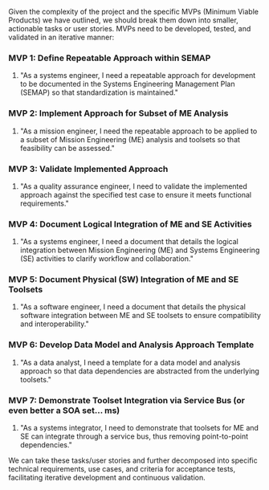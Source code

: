 Given the complexity of the project and the specific MVPs (Minimum Viable Products) we have outlined, we should break them down into smaller, actionable tasks or user stories. MVPs need to be developed, tested, and validated in an iterative manner:

### MVP 1: Define Repeatable Approach within SEMAP
1. "As a systems engineer, I need a repeatable approach for development to be documented in the Systems Engineering Management Plan (SEMAP) so that standardization is maintained."

### MVP 2: Implement Approach for Subset of ME Analysis
1. "As a mission engineer, I need the repeatable approach to be applied to a subset of Mission Engineering (ME) analysis and toolsets so that feasibility can be assessed."

### MVP 3: Validate Implemented Approach
1. "As a quality assurance engineer, I need to validate the implemented approach against the specified test case to ensure it meets functional requirements."

### MVP 4: Document Logical Integration of ME and SE Activities
1. "As a systems engineer, I need a document that details the logical integration between Mission Engineering (ME) and Systems Engineering (SE) activities to clarify workflow and collaboration."

### MVP 5: Document Physical (SW) Integration of ME and SE Toolsets
1. "As a software engineer, I need a document that details the physical software integration between ME and SE toolsets to ensure compatibility and interoperability."

### MVP 6: Develop Data Model and Analysis Approach Template
1. "As a data analyst, I need a template for a data model and analysis approach so that data dependencies are abstracted from the underlying toolsets."

### MVP 7: Demonstrate Toolset Integration via Service Bus (or even better a SOA set... ms)
1. "As a systems integrator, I need to demonstrate that toolsets for ME and SE can integrate through a service bus, thus removing point-to-point dependencies."

We can take these tasks/user stories and further decomposed into specific technical requirements, use cases, and criteria for acceptance tests, facilitating iterative development and continuous validation.